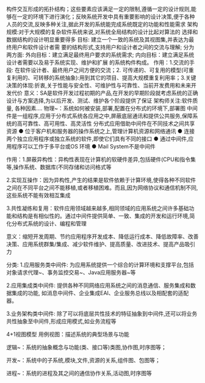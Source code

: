 构件交互形成的拓扑结构；这些要素应该满⾜一定的限制,遵循一定的设计规则,能够在一定的环境下进行演化；反映系统开发中具有重要影响的设计决策,便于各种⼈员的交流,反映多种关注,据此开发的系统能完成系统既定的功能和性能需求
架构规模:对于大规模的复杂软件系统来说,对系统全局结构的设计⽐起对算法的 选择和数据结构的设计明显重要得多
目标: 建⽴一个一致的系统及其视图集,并表达为最终用户和软件设计者需 要的结构形式,支持用户和设计者之间的交流与理解; 分为两方面: 外向目标：建立满足最终用户要求的系统需求; 内向目标：建立满足系统设计者需要以及易于系统实现、维护和扩展 的系统构件构成。
作用：1.交流的手段: 在软件设计者、最终用户之间方便的交流；2. 可传递的、可复用的模型(可重复利用的、可转移的系统抽象):用到其它的项目、提高大规模重复利用率；3.关键决策的体现:折衷,关于性能与安全性、可维护性与可靠性、当前开发费用和未来开发代价 意义：SA是软件开发过程初期的产品,在开发的早期阶段就考虑系统的正确设计与方案选择,为以后开发、测试、维护各个阶段提供了保证
架构师关注:软件质量, 各种因素….
物理~：系统如何被安装,部署,配置在分布式的环境下,部署图
中间件是一组程序,应用于分布式系统各应用之中,屏蔽底层通讯和提供公共服务,保障系统的高可靠性、高可用性、高灵活性
分布式应用借助中间件在不同技术之间共享资源 ● 位于客户机和服务器的操作系统之上,管理计算机资源和网络通讯 ● 连接两个独立应用程序或独立系统的软件,即使它们具有不同的接口 ● 通过中间件,应用程序可以工作于多平台或OS 环境 ● Mail System不是中间件

作用：1.屏蔽异构性：异构性表现在计算机的软硬件差异,包括硬件(CPU和指令集等,操作系统、数据库(不同存储和访问格式等

2.实现互操作：因为异构性,产生的结果是软件依赖于计算环境,使得各种不同软件之间在不同平台之间不能移植,或者移植困难。而且,因为网络协议和通信机制不同,这些系统不能有效相互集成

3.共性凝练和复用：软件应用领域越来越多,相同领域的应用系统之间许多基础功能和结构是有相似性的。通过中间件提供简单、一致、集成的开发和运行环境,简化分布式系统的设计、编程和管理

意义：缩短开发周期、节约应用程序开发成本、降低运行成本、降低故障率、改善决策、应用系统群集/集成、减少软件维护、提高质量、改进技术、提高产品吸引力

分类: 1.应用服务类中间件: 为应用系统提供一个综合的计算环境和支撑平台,包括对象请求代理~、事务监控交易~、Java应用服务器~等

2.应用集成类中间件: 提供各种不同网络应用系统之间的消息通信、服务集成和数据集成的功能, 如消息中间件、企业集成EAI、企业服务总线以及相配套的适配器。

3.业务架构类中间件: 除了可以将底层共性技术的特征抽象到中间件,还可以将业务共性抽象至中间件,形成应用模式,如业务流程等

4+1视图模型 用例视图：描述系统的典型场景与功能

逻辑~：系统的抽象概念与功能(类、接口等)类图,协作图,时序图等；

开发~：系统中的子系统,模块,文件,资源的关系,组件图、包图等；

进程~：系统的进程及其之间的通信协作关系,活动图,时序图等
